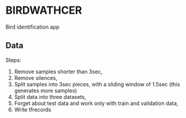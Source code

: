 # BIRDWATHCER

Bird identification app

## Data

Steps:

1. Remove samples shorter than 3sec,
2. Remove silences,
2. Split samples into 3sec pieces, with a sliding window of 1.5sec (this generates more samples)
3. Split data into three datasets,
4. Forget about test data and work only with train and validation data,
4. Write tfrecords
